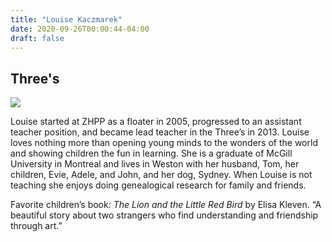 ```yaml
---
title: "Louise Kaczmarek"
date: 2020-09-26T00:00:44-04:00
draft: false
---
```


## Three's

![](/about/meet-our-staff/louise-kaczmarek.jpeg)

Louise started at ZHPP as a floater in 2005, progressed to an assistant teacher position, and became lead teacher in the Three’s in 2013. Louise loves nothing more than opening young minds to the wonders of the world and showing children the fun in learning. She is a graduate of McGill University in Montreal and lives in Weston with her husband, Tom, her children, Evie, Adele, and John, and her dog, Sydney. When Louise is not teaching she enjoys doing genealogical research for family and friends.

Favorite children’s book: *The Lion and the Little Red Bird* by Elisa Kleven. “A beautiful story about two strangers who find understanding and friendship through art.”
